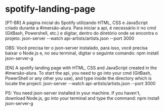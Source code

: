 # spotify-landing-page
[PT-BR]
A página inicial do Spotify utilizando HTML, CSS e JavaScript criado durante a #imersão-alura.
Para iniciar a api, é necessário ir no cmd (GitBash, Powershell, etc.) e digitar, dentro do diretório onde se encontra o projeto: 
json-server --watch api-artists/artists.json --port 3000

OBS: Você precisa ter o json-server instalado, para isso, você precisa baixar o Node.js e, no seu terminal, digitar o seguinte comando:
npm install json-server-g

[EN]
A spotify landing page with HTML, CSS and JavaScript created in the #imersão-alura.
To start the api, you need to go into your cmd (GitBash, PowerShell or any other you use), and type inside the directory which is locate the project:
json-server --watch api-artists/artists.json --port 3000

PS: You need json-server installed in your machine. If you haven't, download Node.js, go into your terminal and type the command:
npm install json-server-g